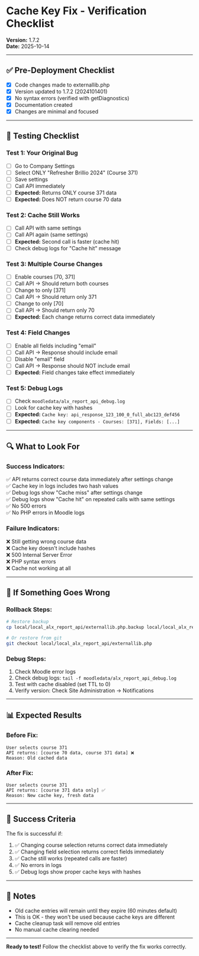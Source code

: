 # Cache Key Fix - Verification Checklist

**Version:** 1.7.2  
**Date:** 2025-10-14

---

## ✅ Pre-Deployment Checklist

- [x] Code changes made to externallib.php
- [x] Version updated to 1.7.2 (2024101401)
- [x] No syntax errors (verified with getDiagnostics)
- [x] Documentation created
- [x] Changes are minimal and focused

---

## 🧪 Testing Checklist

### **Test 1: Your Original Bug**
- [ ] Go to Company Settings
- [ ] Select ONLY "Refresher Brillio 2024" (Course 371)
- [ ] Save settings
- [ ] Call API immediately
- [ ] **Expected:** Returns ONLY course 371 data
- [ ] **Expected:** Does NOT return course 70 data

### **Test 2: Cache Still Works**
- [ ] Call API with same settings
- [ ] Call API again (same settings)
- [ ] **Expected:** Second call is faster (cache hit)
- [ ] Check debug logs for "Cache hit" message

### **Test 3: Multiple Course Changes**
- [ ] Enable courses [70, 371]
- [ ] Call API → Should return both courses
- [ ] Change to only [371]
- [ ] Call API → Should return only 371
- [ ] Change to only [70]
- [ ] Call API → Should return only 70
- [ ] **Expected:** Each change returns correct data immediately

### **Test 4: Field Changes**
- [ ] Enable all fields including "email"
- [ ] Call API → Response should include email
- [ ] Disable "email" field
- [ ] Call API → Response should NOT include email
- [ ] **Expected:** Field changes take effect immediately

### **Test 5: Debug Logs**
- [ ] Check `moodledata/alx_report_api_debug.log`
- [ ] Look for cache key with hashes
- [ ] **Expected:** `Cache key: api_response_123_100_0_full_abc123_def456`
- [ ] **Expected:** `Cache key components - Courses: [371], Fields: [...]`

---

## 🔍 What to Look For

### **Success Indicators:**
✅ API returns correct course data immediately after settings change  
✅ Cache key in logs includes two hash values  
✅ Debug logs show "Cache miss" after settings change  
✅ Debug logs show "Cache hit" on repeated calls with same settings  
✅ No 500 errors  
✅ No PHP errors in Moodle logs  

### **Failure Indicators:**
❌ Still getting wrong course data  
❌ Cache key doesn't include hashes  
❌ 500 Internal Server Error  
❌ PHP syntax errors  
❌ Cache not working at all  

---

## 🐛 If Something Goes Wrong

### **Rollback Steps:**
```bash
# Restore backup
cp local/local_alx_report_api/externallib.php.backup local/local_alx_report_api/externallib.php

# Or restore from git
git checkout local/local_alx_report_api/externallib.php
```

### **Debug Steps:**
1. Check Moodle error logs
2. Check debug logs: `tail -f moodledata/alx_report_api_debug.log`
3. Test with cache disabled (set TTL to 0)
4. Verify version: Check Site Administration → Notifications

---

## 📊 Expected Results

### **Before Fix:**
```
User selects course 371
API returns: [course 70 data, course 371 data] ❌
Reason: Old cached data
```

### **After Fix:**
```
User selects course 371
API returns: [course 371 data only] ✅
Reason: New cache key, fresh data
```

---

## 🎯 Success Criteria

The fix is successful if:
1. ✅ Changing course selection returns correct data immediately
2. ✅ Changing field selection returns correct fields immediately
3. ✅ Cache still works (repeated calls are faster)
4. ✅ No errors in logs
5. ✅ Debug logs show proper cache keys with hashes

---

## 📝 Notes

- Old cache entries will remain until they expire (60 minutes default)
- This is OK - they won't be used because cache keys are different
- Cache cleanup task will remove old entries
- No manual cache clearing needed

---

**Ready to test!** Follow the checklist above to verify the fix works correctly.
